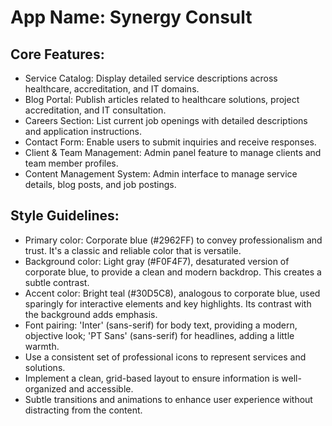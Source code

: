 # **App Name**: Synergy Consult

## Core Features:

- Service Catalog: Display detailed service descriptions across healthcare, accreditation, and IT domains.
- Blog Portal: Publish articles related to healthcare solutions, project accreditation, and IT consultation.
- Careers Section: List current job openings with detailed descriptions and application instructions.
- Contact Form: Enable users to submit inquiries and receive responses.
- Client & Team Management: Admin panel feature to manage clients and team member profiles.
- Content Management System: Admin interface to manage service details, blog posts, and job postings.

## Style Guidelines:

- Primary color: Corporate blue (#2962FF) to convey professionalism and trust. It's a classic and reliable color that is versatile.
- Background color: Light gray (#F0F4F7), desaturated version of corporate blue, to provide a clean and modern backdrop. This creates a subtle contrast.
- Accent color: Bright teal (#30D5C8), analogous to corporate blue, used sparingly for interactive elements and key highlights. Its contrast with the background adds emphasis.
- Font pairing: 'Inter' (sans-serif) for body text, providing a modern, objective look; 'PT Sans' (sans-serif) for headlines, adding a little warmth.
- Use a consistent set of professional icons to represent services and solutions.
- Implement a clean, grid-based layout to ensure information is well-organized and accessible.
- Subtle transitions and animations to enhance user experience without distracting from the content.